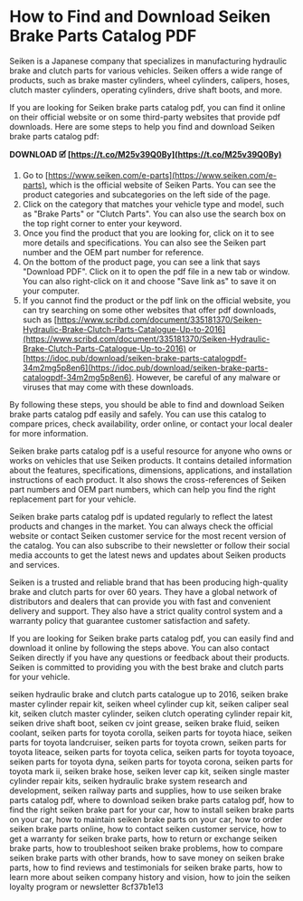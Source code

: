 # How to Find and Download Seiken Brake Parts Catalog PDF
 
Seiken is a Japanese company that specializes in manufacturing hydraulic brake and clutch parts for various vehicles. Seiken offers a wide range of products, such as brake master cylinders, wheel cylinders, calipers, hoses, clutch master cylinders, operating cylinders, drive shaft boots, and more.
 
If you are looking for Seiken brake parts catalog pdf, you can find it online on their official website or on some third-party websites that provide pdf downloads. Here are some steps to help you find and download Seiken brake parts catalog pdf:
 
**DOWNLOAD 🗹 [https://t.co/M25v39Q0By](https://t.co/M25v39Q0By)**


 
1. Go to [https://www.seiken.com/e-parts](https://www.seiken.com/e-parts), which is the official website of Seiken Parts. You can see the product categories and subcategories on the left side of the page.
2. Click on the category that matches your vehicle type and model, such as "Brake Parts" or "Clutch Parts". You can also use the search box on the top right corner to enter your keyword.
3. Once you find the product that you are looking for, click on it to see more details and specifications. You can also see the Seiken part number and the OEM part number for reference.
4. On the bottom of the product page, you can see a link that says "Download PDF". Click on it to open the pdf file in a new tab or window. You can also right-click on it and choose "Save link as" to save it on your computer.
5. If you cannot find the product or the pdf link on the official website, you can try searching on some other websites that offer pdf downloads, such as [https://www.scribd.com/document/335181370/Seiken-Hydraulic-Brake-Clutch-Parts-Catalogue-Up-to-2016](https://www.scribd.com/document/335181370/Seiken-Hydraulic-Brake-Clutch-Parts-Catalogue-Up-to-2016) or [https://idoc.pub/download/seiken-brake-parts-catalogpdf-34m2mg5p8en6](https://idoc.pub/download/seiken-brake-parts-catalogpdf-34m2mg5p8en6). However, be careful of any malware or viruses that may come with these downloads.

By following these steps, you should be able to find and download Seiken brake parts catalog pdf easily and safely. You can use this catalog to compare prices, check availability, order online, or contact your local dealer for more information.
  
Seiken brake parts catalog pdf is a useful resource for anyone who owns or works on vehicles that use Seiken products. It contains detailed information about the features, specifications, dimensions, applications, and installation instructions of each product. It also shows the cross-references of Seiken part numbers and OEM part numbers, which can help you find the right replacement part for your vehicle.
 
Seiken brake parts catalog pdf is updated regularly to reflect the latest products and changes in the market. You can always check the official website or contact Seiken customer service for the most recent version of the catalog. You can also subscribe to their newsletter or follow their social media accounts to get the latest news and updates about Seiken products and services.
 
Seiken is a trusted and reliable brand that has been producing high-quality brake and clutch parts for over 60 years. They have a global network of distributors and dealers that can provide you with fast and convenient delivery and support. They also have a strict quality control system and a warranty policy that guarantee customer satisfaction and safety.
 
If you are looking for Seiken brake parts catalog pdf, you can easily find and download it online by following the steps above. You can also contact Seiken directly if you have any questions or feedback about their products. Seiken is committed to providing you with the best brake and clutch parts for your vehicle.
 
seiken hydraulic brake and clutch parts catalogue up to 2016,  seiken brake master cylinder repair kit,  seiken wheel cylinder cup kit,  seiken caliper seal kit,  seiken clutch master cylinder,  seiken clutch operating cylinder repair kit,  seiken drive shaft boot,  seiken cv joint grease,  seiken brake fluid,  seiken coolant,  seiken parts for toyota corolla,  seiken parts for toyota hiace,  seiken parts for toyota landcruiser,  seiken parts for toyota crown,  seiken parts for toyota liteace,  seiken parts for toyota celica,  seiken parts for toyota toyoace,  seiken parts for toyota dyna,  seiken parts for toyota corona,  seiken parts for toyota mark ii,  seiken brake hose,  seiken lever cap kit,  seiken single master cylinder repair kits,  seiken hydraulic brake system research and development,  seiken railway parts and supplies,  how to use seiken brake parts catalog pdf,  where to download seiken brake parts catalog pdf,  how to find the right seiken brake part for your car,  how to install seiken brake parts on your car,  how to maintain seiken brake parts on your car,  how to order seiken brake parts online,  how to contact seiken customer service,  how to get a warranty for seiken brake parts,  how to return or exchange seiken brake parts,  how to troubleshoot seiken brake problems,  how to compare seiken brake parts with other brands,  how to save money on seiken brake parts,  how to find reviews and testimonials for seiken brake parts,  how to learn more about seiken company history and vision,  how to join the seiken loyalty program or newsletter
 8cf37b1e13
 
